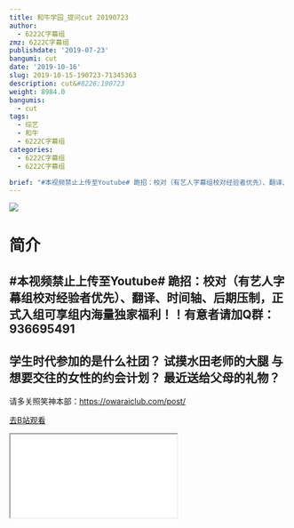 ```yaml
---
title: 和牛学园_提问cut 20190723
author:
  - 6222C字幕组
zmz: 6222C字幕组
publishdate: '2019-07-23'
bangumi: cut
date: '2019-10-16'
slug: 2019-10-15-190723-71345363
description: cut&#8226;190723
weight: 8984.0
bangumis:
  - cut
tags:
  - 综艺
  - 和牛
  - 6222C字幕组
categories:
  - 6222C字幕组
  - 6222C字幕组

brief: "#本视频禁止上传至Youtube# 跪招：校对（有艺人字幕组校对经验者优先）、翻译、时间轴、后期压制，正式入组可享组内海量独家福利！！有意者请加Q群：936695491 ---------------------- 学生时代参加的是什么社团？ 试摸水田老师的大腿 与想要交往的女性的约会计划？ 最近送给父母的礼物？ ----------------------- 请多关照笑神本部：https://owaraiclub.com/post/"
---
```

![](https://raw.githubusercontent.com/tcgriffith/owaraisite/master/static/tmpimg/a614cfca1e3c862e997b66f504e9da74c184e704.jpg.480.jpg)
# 简介  
#本视频禁止上传至Youtube#
跪招：校对（有艺人字幕组校对经验者优先）、翻译、时间轴、后期压制，正式入组可享组内海量独家福利！！有意者请加Q群：936695491
----------------------
学生时代参加的是什么社团？
试摸水田老师的大腿
与想要交往的女性的约会计划？
最近送给父母的礼物？
-----------------------
请多关照笑神本部：https://owaraiclub.com/post/  

[去B站观看](https://www.bilibili.com/video/av71345363/)
<div class ="resp-container"><iframe class="testiframe" src="//player.bilibili.com/player.html?aid=71345363"", scrolling="no", allowfullscreen="true" > </iframe></div> 
